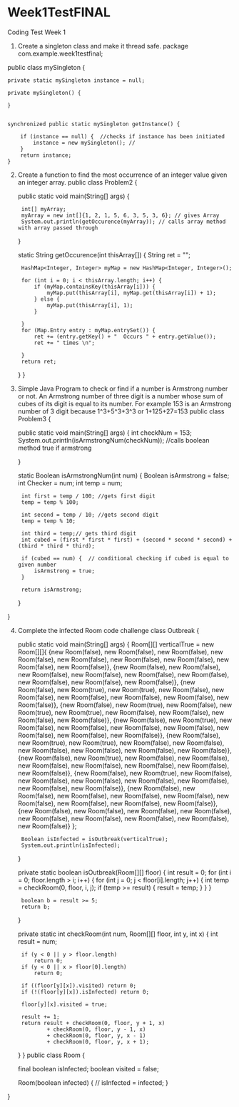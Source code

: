 # Week1TestFINAL
Coding Test Week 1

1. Create a singleton class and make it thread safe.
package com.example.week1testfinal;

public class mySingleton {


    private static mySingleton instance = null;

    private mySingleton() {

    }


    synchronized public static mySingleton getInstance() {

        if (instance == null) {  //checks if instance has been initiated
            instance = new mySingleton(); //
        }
        return instance;
    }
2. Create a function to find the most occurrence of an integer value given an integer array.
public class Problem2 {

    public static void main(String[] args) {

        int[] myArray;
        myArray = new int[]{1, 2, 1, 5, 6, 3, 5, 3, 6}; // gives Array
        System.out.println(getOccurence(myArray)); // calls array method with array passed through


    }

    static String getOccurence(int thisArray[]) {
        String ret = "";

        HashMap<Integer, Integer> myMap = new HashMap<Integer, Integer>();

        for (int i = 0; i < thisArray.length; i++) {
            if (myMap.containsKey(thisArray[i])) {
                myMap.put(thisArray[i], myMap.get(thisArray[i]) + 1);
            } else {
                myMap.put(thisArray[i], 1);
            }

        }
        for (Map.Entry entry : myMap.entrySet()) {
            ret += (entry.getKey() + "  Occurs " + entry.getValue());
            ret += " times \n";

        }
        return ret;
    }
}

3. Simple Java Program to check or find if a number is Armstrong number or not. An Armstrong number of three digit is a number whose sum of cubes of its digit is equal to its number. For example 153 is an Armstrong number of 3 digit because 1^3+5^3+3^3 or 1+125+27=153
public class Problem3 {


    public static void main(String[] args) {
        int checkNum = 153;
        System.out.println(isArmstrongNum(checkNum)); //calls boolean method true if armstrong

    }

    static Boolean isArmstrongNum(int num) {
        Boolean isArmstrong = false;
        int Checker = num;
        int temp = num;


        int first = temp / 100; //gets first digit
        temp = temp % 100;

        int second = temp / 10; //gets second digit
        temp = temp % 10;

        int third = temp;// gets third digit
        int cubed = (first * first * first) + (second * second * second) + (third * third * third);

        if (cubed == num) {  // conditional checking if cubed is equal to given number
            isArmstrong = true;
        }

        return isArmstrong;

    }

}

4. Complete the infected Room code challenge
class Outbreak {

    public static void main(String[] args) {
        Room[][] verticalTrue = new Room[][]{
                {new Room(false), new Room(false), new Room(false), new Room(false), new Room(false), new Room(false), new Room(false), new Room(false), new Room(false)},
                {new Room(false), new Room(false), new Room(false), new Room(false), new Room(false), new Room(false), new Room(false), new Room(false), new Room(false)},
                {new Room(false), new Room(true), new Room(true), new Room(false), new Room(false), new Room(false), new Room(false), new Room(false), new Room(false)},
                {new Room(false), new Room(true), new Room(false), new Room(true), new Room(true), new Room(false), new Room(false), new Room(false), new Room(false)},
                {new Room(false), new Room(true), new Room(false), new Room(false), new Room(false), new Room(false), new Room(false), new Room(false), new Room(false)},
                {new Room(false), new Room(true), new Room(true), new Room(false), new Room(false), new Room(false), new Room(false), new Room(false), new Room(false)},
                {new Room(false), new Room(true), new Room(false), new Room(false), new Room(false), new Room(false), new Room(false), new Room(false), new Room(false)},
                {new Room(false), new Room(true), new Room(false), new Room(false), new Room(false), new Room(false), new Room(false), new Room(false), new Room(false)},
                {new Room(false), new Room(false), new Room(false), new Room(false), new Room(false), new Room(false), new Room(false), new Room(false), new Room(false)},
                {new Room(false), new Room(false), new Room(false), new Room(false), new Room(false), new Room(false), new Room(false), new Room(false), new Room(false)}
        };

        Boolean isInfected = isOutbreak(verticalTrue);
        System.out.println(isInfected);

    }

    private static boolean isOutbreak(Room[][] floor) {
        int result = 0;
        for (int i = 0; floor.length > i; i++) {
            for (int j = 0; j < floor[i].length; j++) {
                int temp = checkRoom(0, floor, i, j);
                if (temp >= result) {
                    result = temp;
                }
            }
        }

        boolean b = result >= 5;
        return b;
    }

    private static int checkRoom(int num, Room[][] floor, int y, int x) {
        int result = num;

        if (y < 0 || y > floor.length)
            return 0;
        if (y < 0 || x > floor[0].length)
            return 0;

        if ((floor[y][x]).visited) return 0;
        if (!(floor[y][x]).isInfected) return 0;

        floor[y][x].visited = true;

        result += 1;
        return result + checkRoom(0, floor, y + 1, x)
                + checkRoom(0, floor, y - 1, x)
                + checkRoom(0, floor, y, x - 1)
                + checkRoom(0, floor, y, x + 1);

    }
}
public class Room {

    final boolean isInfected;
    boolean visited = false;


    Room(boolean infected) {  //
        isInfected = infected;
    }

}

